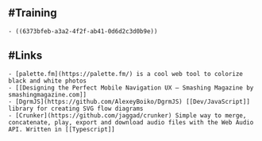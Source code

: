 ## #Training
	- ((6373bfeb-a3a2-4f2f-ab41-0d6d2c3d0b9e))
## #Links
	- [palette.fm](https://palette.fm/) is a cool web tool to colorize black and white photos
	- [[Designing the Perfect Mobile Navigation UX — Smashing Magazine by smashingmagazine.com]]
	- [DgrmJS](https://github.com/AlexeyBoiko/DgrmJS) [[Dev/JavaScript]] library for creating SVG flow diagrams
	- [Crunker](https://github.com/jaggad/crunker) Simple way to merge, concatenate, play, export and download audio files with the Web Audio API. Written in [[Typescript]]